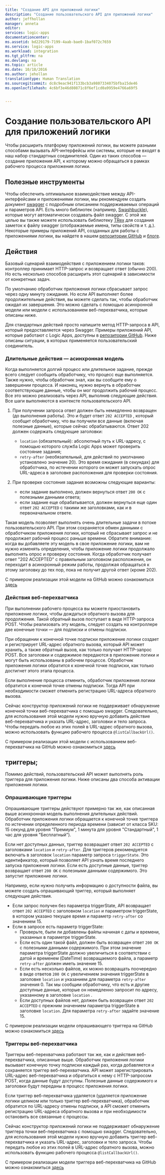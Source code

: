 ```yaml
---
title: "Создание API для приложений логики"
description: "Создание пользовательского API для приложений логики"
author: jeffhollan
manager: anneta
editor: 
services: logic-apps
documentationcenter: 
ms.assetid: bd229179-7199-4aab-bae0-1baf072c7659
ms.service: logic-apps
ms.workload: integration
ms.tgt_pltfrm: na
ms.devlang: na
ms.topic: article
ms.date: 10/18/2016
ms.author: jehollan
translationtype: Human Translation
ms.sourcegitcommit: dc8c9eac941f133bcb3a9807334075bfba15de46
ms.openlocfilehash: 4c6bf3e46d80871c8f6ef1cd0a9959e4766a69f5


---
```

# <a name="creating-a-custom-api-to-use-with-logic-apps"></a>Создание пользовательского API для приложений логики
Чтобы расширить платформу приложений логики, вы можете разными способами вызывать API-интерфейсы или системы, которые не входят в наш набор стандартных соединителей.  Один из таких способов — создание приложения API, к которому можно обращаться в рамках рабочего процесса приложения логики.

## <a name="helpful-tools"></a>Полезные инструменты
Чтобы обеспечить оптимальное взаимодействие между API-интерфейсами и приложениями логики, мы рекомендуем создать документ [swagger](http://swagger.io) с подробным описанием поддерживаемых операций и параметров API.  Есть много библиотек (например, [Swashbuckle](https://github.com/domaindrivendev/Swashbuckle)), которые могут автоматически создавать файл swagger.  С этой же целью вы также можете использовать библиотеку [TRex](https://github.com/nihaue/TRex) для создания заметок к файлу swagger (отображаемые имена, типы свойств и т. д.).  Некоторые примеры приложений API, созданных для работы с приложениями логики, вы найдете в нашем [репозитории GitHub](http://github.com/logicappsio) и [блоге](http://aka.ms/logicappsblog).

## <a name="actions"></a>Действия
Базовый сценарий взаимодействия с приложением логики таков: контроллер принимает HTTP-запрос и возвращает ответ (обычно 200).  Но есть несколько способов расширить этот сценарий в зависимости от конкретных задач.

По умолчанию обработчик приложения логики сбрасывает запрос через одну минуту ожидания.  Но если API выполняет более продолжительные действия, вы можете сделать так, чтобы обработчик ожидал их завершения. Это можно сделать с помощью асинхронной модели или модели с использованием веб-перехватчика, которые описаны ниже.

Для стандартных действий просто напишите метод HTTP-запроса в API, который предоставляется через Swagger.  Примеры приложений API, которые работают с Logic Apps, доступны в [репозитории GitHub](https://github.com/logicappsio).  Ниже описаны ситуации, в которых применяется пользовательский соединитель.

### <a name="long-running-actions---async-pattern"></a>Длительные действия — асинхронная модель
Когда выполняется долгий процесс или длительное задание, прежде всего следует сообщить обработчику, что процесс еще выполняется. Также нужно, чтобы обработчик знал, как вы сообщите ему о завершении процесса. И наконец, нужно вернуть в обработчик соответствующие данные, чтобы он мог продолжить рабочий процесс. Все это можно реализовать через API, выполнив следующие действия. Все шаги выполняются в контексте пользовательского API.

1. При получении запроса ответ должен быть немедленно возвращен (до выполнения работы). Это и будет ответ `202 ACCEPTED` , который сообщит обработчику, что вы получили все данные (включая полезные данные), которые сейчас обрабатываются. Ответ 202 должен содержать следующие заголовки: 
   
   * `location` (обязательный): абсолютный путь к URL-адресу, с помощью которого служба Logic Apps может проверить состояние задания;
   * `retry-after` (необязательный, для действий по умолчанию установлено значение 20). Это время ожидания (в секундах) для обработчика, по истечении которого он может запускать опрос URL-адреса в заголовке расположения для проверки состояния.
2. При проверке состояния задания возможны следующие варианты: 
   
   * если задание выполнено, должен вернуться ответ `200 OK` с полезными данными ответа;
   * если задание еще обрабатывается, должен вернуться еще один ответ `202 ACCEPTED` с такими же заголовками, как и в первоначальном ответе.

Такая модель позволяет выполнять очень длительные задачи в потоке пользовательского API. При этом сохраняется обмен данными с обработчиком приложения логики, который не сбрасывает запрос и не продолжает рабочий процесс раньше времени. Обратите внимание: когда вы добавляете эту модель в свое приложение логики, вам не нужно изменять определения, чтобы приложение логики продолжало выполнять опрос и проверку состояния. Когда обработчик получает ответ "202 ACCEPTED" с правильным заголовком расположения, он переходит в асинхронный режим работы, продолжая обращаться к этому заголовку до тех пор, пока не получит другой ответ (кроме 202).

С примером реализации этой модели на GitHub можно ознакомиться [здесь](https://github.com/jeffhollan/LogicAppsAsyncResponseSample)

### <a name="webhook-actions"></a>Действия веб-перехватчика
При выполнении рабочего процесса вы можете приостановить приложение логики, чтобы дождаться обратного вызова для продолжения.  Такой обратный вызов поступает в виде HTTP-запроса POST.  Чтобы реализовать эту модель, следует создать на контроллере две конечные точки — для подписки и отмены подписки.

При обращении к конечной точке подписки приложение логики создает и регистрирует URL-адрес обратного вызова, который API может хранить, а также обратный вызов, как только получает HTTP-запрос POST.  Все заголовки и содержимое передаются в приложение логики и могут быть использованы в рабочем процессе.  Обработчик приложения логики обратится к конечной точке подписки, как только достигнет этого этапа процесса.

Если выполнение процесса отменить, обработчик приложения логики обратится к конечной точке отмены подписки.  Тогда API при необходимости сможет отменить регистрацию URL-адреса обратного вызова.

Сейчас конструктор приложений логики не поддерживает обнаружение конечной точки веб-перехватчика с помощью swagger. Следовательно, для использования этой модели нужно вручную добавить действие веб-перехватчика и указать URL-адрес, заголовки и тело запроса.  Чтобы передать любое из этих полей в URL-адрес обратного вызова, можно использовать функцию рабочего процесса `@listCallbackUrl()`.

С примером реализации этой модели с использованием веб-перехватчика на GitHub можно ознакомиться [здесь](https://github.com/jeffhollan/LogicAppTriggersExample/blob/master/LogicAppTriggers/Controllers/WebhookTriggerController.cs)

## <a name="triggers"></a>триггеры;
Помимо действий, пользовательский API может выполнять роль триггера для приложения логики.  Ниже описаны два способа активации приложения логики.

### <a name="polling-triggers"></a>Опрашивающие триггеры
Опрашивающие триггеры действуют примерно так же, как описанная выше асинхронная модель выполнения длительных действий.  Обработчик приложения логики обращается к конечной точке триггера по истечении определенного периода времени (зависит от класса SKU: 15 секунд для уровня "Премиум", 1 минута для уровня "Стандартный", 1 час для уровня "Бесплатный").

Если нет доступных данных, триггер возвращает ответ `202 ACCEPTED` с заголовками `location` и `retry-after`.  Для триггеров рекомендуется включать в заголовок `location` параметр запроса `triggerState`.  Это идентификатор, который позволяет API узнать время последнего запуска приложения логики.  Если есть доступные данные, триггер возвращает ответ `200 OK` с полезными данными содержимого.  Это запустит приложение логики.

Например, если нужно получить информацию о доступности файла, вы можете создать опрашивающий триггер, который выполняет следующие действия.

* Если запрос получен без параметра triggerState, API возвращает ответ `202 ACCEPTED` с заголовком `location` и параметром triggerState, в котором указано текущее время и параметр `retry-after` со значением 15.
* Если в запросе есть параметр triggerState:
  * Проверьте, были ли добавлены файлы начиная с даты и времени, указанных в параметре triggerState. 
  * Если есть один такой файл, должен быть возвращен ответ `200 OK` с полезными данными содержимого. При этом значение параметра triggerState должно увеличиться в соответствии с датой и временем (DateTime) возвращаемого файла, а параметр `retry-after` должен иметь значение 15.
  * Если есть несколько файлов, их можно возвращать поочередно в виде ответов `200 OK` с увеличением значения triggerState в заголовке `location` и указанием для параметра `retry-after` значения 0.  Так мы сообщим обработчику, что есть и другие доступные данные, которые он немедленно запросит по адресу, указанному в заголовке `location` .
  * Если доступных файлов нет, должен быть возвращен ответ `202 ACCEPTED` с прежним значением параметра triggerState в заголовке `location`.  Для параметра `retry-after` задайте значение 15.

С примером реализации модели опрашивающего триггера на GitHub можно ознакомиться [здесь](https://github.com/jeffhollan/LogicAppTriggersExample/tree/master/LogicAppTriggers)

### <a name="webhook-triggers"></a>Триггеры веб-перехватчика
Триггеры веб-перехватчика работают так же, как и действия веб-перехватчика, описанные выше.  Обработчик приложения логики вызывает конечную точку подписки каждый раз, когда добавляется и сохраняется триггер веб-перехватчика.  API может зарегистрировать URL-адрес веб-перехватчика и обратиться к нему с HTTP-запросом POST, когда данные будут доступны.  Полезные данные содержимого и заголовки будут переданы в процесс приложения логики.

Если триггер веб-перехватчика удаляется (удаляется приложение логики целиком или только триггер веб-перехватчика), обработчик обратится по URL-адресу отмены подписки, а API сможет отменить регистрацию URL-адреса обратного вызова и при необходимости остановить все связанные с процессы.

Сейчас конструктор приложений логики не поддерживает обнаружение триггера точки веб-перехватчика с помощью swagger. Следовательно, для использования этой модели нужно вручную добавить триггер веб-перехватчика и указать URL-адрес, заголовки и тело запроса.  Чтобы передать любое из этих полей в URL-адрес обратного вызова, можно использовать функцию рабочего процесса `@listCallbackUrl()`.

С примером реализации модели триггера веб-перехватчика на GitHub можно ознакомиться [здесь](https://github.com/jeffhollan/LogicAppTriggersExample/tree/master/LogicAppTriggers)




<!--HONumber=Jan17_HO3-->


